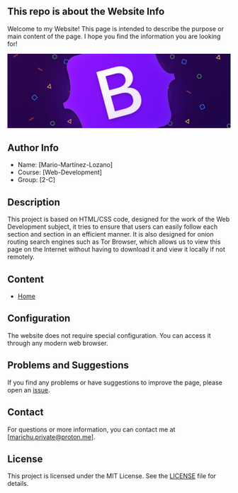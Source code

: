 ## This repo is about the Website Info

Welcome to my Website! This page is intended to describe the purpose or main content of the page. I hope you find the information you are looking for!


![Icono](/images/banner.png)


## Author Info

- Name: [Mario-Martínez-Lozano]
- Course: [Web-Development]
- Group: [2-C]


## Description

This project is based on HTML/CSS code, designed for the work of the Web Development subject, 
it tries to ensure that users can easily follow each section and section in an efficient manner. It is also designed 
for onion routing search engines such as Tor Browser, which allows us to view this page on the Internet without having 
to download it and view it locally if not remotely.

## Content

- [Home](index.html)


## Configuration

The website does not require special configuration. You can access it through any modern web browser.

## Problems and Suggestions

If you find any problems or have suggestions to improve the page, please open an [issue](https://github.com/marichu-kt/Bootstrap-Ejercicio-1/issues).

## Contact

For questions or more information, you can contact me at [marichu.private@proton.me].


## License

This project is licensed under the MIT License. See the [LICENSE](LICENSE) file for details.
